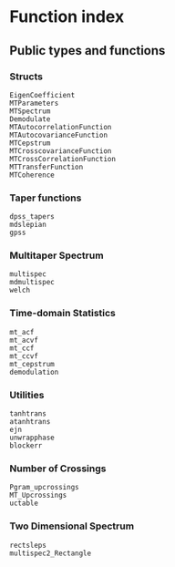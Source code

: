 
# Function index

## Public types and functions
### Structs

```@docs
EigenCoefficient
MTParameters
MTSpectrum
Demodulate
MTAutocorrelationFunction
MTAutocovarianceFunction
MTCepstrum
MTCrosscovarianceFunction
MTCrossCorrelationFunction
MTTransferFunction
MTCoherence
```

### Taper functions
```@docs
dpss_tapers
mdslepian
gpss
```

### Multitaper Spectrum 
```@docs
multispec
mdmultispec
welch
```

### Time-domain Statistics
```@docs
mt_acf
mt_acvf
mt_ccf
mt_ccvf
mt_cepstrum
demodulation
```

### Utilities
```@docs
tanhtrans
atanhtrans
ejn
unwrapphase
blockerr
```

### Number of Crossings
```@docs
Pgram_upcrossings
MT_Upcrossings
uctable
```

### Two Dimensional Spectrum 
```@docs
rectsleps
multispec2_Rectangle
```

